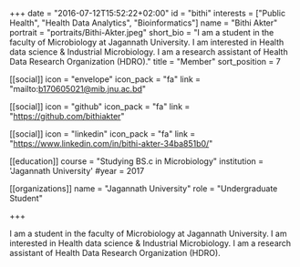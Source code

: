 +++
date = "2016-07-12T15:52:22+02:00"
id = "bithi"
interests = ["Public Health", "Health Data Analytics", "Bioinformatics"]
name = "Bithi Akter"
portrait = "portraits/Bithi-Akter.jpeg"
short_bio = "I  am a student in the faculty of Microbiology at Jagannath University. I am interested in Health data science & Industrial Microbiology. I am a research assistant  of  Health Data Research Organization (HDRO)."
title = "Member"
sort_position = 7

[[social]]
    icon = "envelope"
    icon_pack = "fa"
    link = "mailto:b170605021@mib.jnu.ac.bd"

[[social]]
    icon = "github"
    icon_pack = "fa"
    link = "https://github.com/bithiakter"

[[social]]
    icon = "linkedin"
    icon_pack = "fa"
    link = "https://www.linkedin.com/in/bithi-akter-34ba851b0/"

[[education]]
    course = "Studying BS.c in Microbiology"
    institution = 'Jagannath University'
    #year = 2017

[[organizations]]
    name = "Jagannath University"
    role = "Undergraduate Student"

+++

I  am a student in the faculty of Microbiology at Jagannath University. I am interested in Health data science & Industrial Microbiology. I am a research assistant  of  Health Data Research Organization (HDRO).

